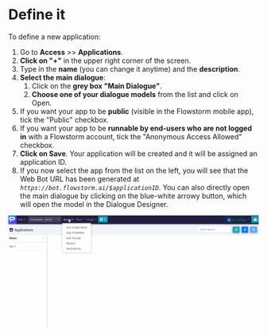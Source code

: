 # Define it

To define a new application:

1. Go to **Access** &gt;&gt; **Applications**.
2. **Click on "+"** in the upper right corner of the screen.
3. Type in the **name** \(you can change it anytime\) and the **description**.
4. **Select the main dialogue**:
   1. Click on the **grey box "Main Dialogue"**.
   2. **Choose one of your dialogue models** from the list and click on Open.
5. If you want your app to be **public** \(visible in the Flowstorm mobile app\), tick the "Public" checkbox.
6. If you want your app to be **runnable by end-users who are not logged in** with a Flowstorm account, tick the "Anonymous Access Allowed" checkbox.
7. **Click on Save**. Your application will be created and it will be assigned an application ID.
8. If you now select the app from the list on the left, you will see that the Web Bot URL has been generated at _`https://bot.flowstorm.ai/$applicationID`_. You can also directly open the main dialogue by clicking on the blue-white arrowy button, which will open the model in the Dialogue Designer.

![](../../.gitbook/assets/app.gif)

